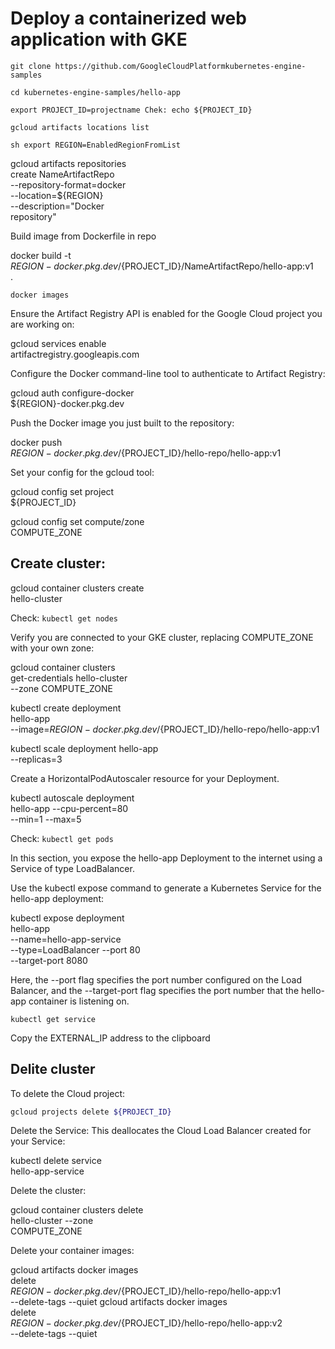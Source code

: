# Deploy a containerized web application with GKE

`git clone https://github.com/GoogleCloudPlatformkubernetes-engine-samples`

`cd kubernetes-engine-samples/hello-app`

`export PROJECT_ID=projectname Chek: echo ${PROJECT_ID}`

`gcloud artifacts locations list`

`sh export REGION=EnabledRegionFromList `

gcloud artifacts repositories \
    create NameArtifactRepo \
    --repository-format=docker \
    --location=${REGION} \
    --description="Docker \
    repository"

Build image from Dockerfile in repo 

docker build -t \
    ${REGION}-docker.pkg.dev/${PROJECT_ID}/NameArtifactRepo/hello-app:v1 \
    .

`docker images`

Ensure the Artifact Registry API is enabled for the Google Cloud project you are working on:

gcloud services enable \
    artifactregistry.googleapis.com

Configure the Docker command-line tool to authenticate to Artifact Registry:

gcloud auth configure-docker \
    ${REGION}-docker.pkg.dev

Push the Docker image you just built to the repository:

docker push \
    ${REGION}-docker.pkg.dev/${PROJECT_ID}/hello-repo/hello-app:v1

Set your config for the gcloud tool:

gcloud config set project \
    ${PROJECT_ID}

gcloud config set compute/zone \
    COMPUTE_ZONE

## Create cluster:

gcloud container clusters create \
    hello-cluster

Check: `kubectl get nodes`

Verify you are connected to your GKE cluster, replacing COMPUTE_ZONE with your own zone:

gcloud container clusters \
    get-credentials hello-cluster \
    --zone COMPUTE_ZONE

kubectl create deployment \
    hello-app \
    --image=${REGION}-docker.pkg.dev/${PROJECT_ID}/hello-repo/hello-app:v1

kubectl scale deployment hello-app \
    --replicas=3

Create a HorizontalPodAutoscaler resource for your Deployment.

kubectl autoscale deployment \
    hello-app --cpu-percent=80 \
    --min=1 --max=5

Check: `kubectl get pods`

In this section, you expose the hello-app Deployment to the internet using a Service of type LoadBalancer.

Use the kubectl expose command to generate a Kubernetes Service for the hello-app deployment:

kubectl expose deployment \
    hello-app \
    --name=hello-app-service \
    --type=LoadBalancer --port 80 \
    --target-port 8080

Here, the --port flag specifies the port number configured on the Load Balancer, and the --target-port flag specifies the port number that the hello-app container is listening on.

`kubectl get service`

Copy the EXTERNAL_IP address to the clipboard

## Delite cluster

To delete the Cloud project:

```bash
gcloud projects delete ${PROJECT_ID}
```
Delete the Service: This deallocates the Cloud Load Balancer created for your Service:

kubectl delete service \
    hello-app-service

Delete the cluster:

gcloud container clusters delete \
    hello-cluster --zone \
    COMPUTE_ZONE

Delete your container images:

gcloud artifacts docker images \
    delete \
    ${REGION}-docker.pkg.dev/${PROJECT_ID}/hello-repo/hello-app:v1 \
    --delete-tags --quiet
gcloud artifacts docker images \
    delete \
    ${REGION}-docker.pkg.dev/${PROJECT_ID}/hello-repo/hello-app:v2 \
    --delete-tags --quiet